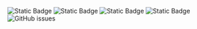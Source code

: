 ![Static Badge](https://img.shields.io/badge/blacklists-60-000000) ![Static Badge](https://img.shields.io/badge/blacklisted-2967762-cc0000) ![Static Badge](https://img.shields.io/badge/whitelisted-2242-00CC00) ![Static Badge](https://img.shields.io/badge/streaming_blacklist-28106-000000) ![GitHub issues](https://img.shields.io/github/issues/fabriziosalmi/blacklists)
